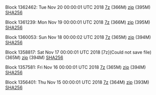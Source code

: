 Block 1362462: Tue Nov 20 00:00:01 UTC 2018 [7z](https://transfer.sh/pyM7x/bootstrap.dat.20181120.7z) (366M) [zip]() (395M) [SHA256](https://transfer.sh/12YlFI/sha256.txt)

Block 1361239: Mon Nov 19 00:00:01 UTC 2018 [7z](https://transfer.sh/TVIhv/bootstrap.dat.20181119.7z) (366M) [zip](https://transfer.sh/pazJB/bootstrap.dat.20181119.zip) (395M) [SHA256](https://transfer.sh/ioff6/sha256.txt)

Block 1360053: Sun Nov 18 00:00:02 UTC 2018 [7z](https://transfer.sh/N81W4/bootstrap.dat.20181118.7z) (365M) [zip](https://transfer.sh/F6PzW/bootstrap.dat.20181118.zip) (394M) [SHA256](https://transfer.sh/3uQJl/sha256.txt)

Block 1358817: Sat Nov 17 00:00:01 UTC 2018 [7z](Could not save file) (365M) [zip](https://transfer.sh/aKWU3/bootstrap.dat.20181117.zip) (394M) [SHA256](https://transfer.sh/11oxZ/sha256.txt)

Block 1357581: Fri Nov 16 00:00:01 UTC 2018 [7z](https://transfer.sh/yQwLJ/bootstrap.dat.20181116.7z) (365M) [zip](https://transfer.sh/Hj8fM/bootstrap.dat.20181116.zip) (394M) [SHA256](https://transfer.sh/oQOHy/sha256.txt)

Block 1356401: Thu Nov 15 00:00:01 UTC 2018 [7z](https://transfer.sh/93Wfl/bootstrap.dat.20181115.7z) (364M) [zip](https://transfer.sh/seYcC/bootstrap.dat.20181115.zip) (393M) [SHA256](https://transfer.sh/16ggxj/sha256.txt)
